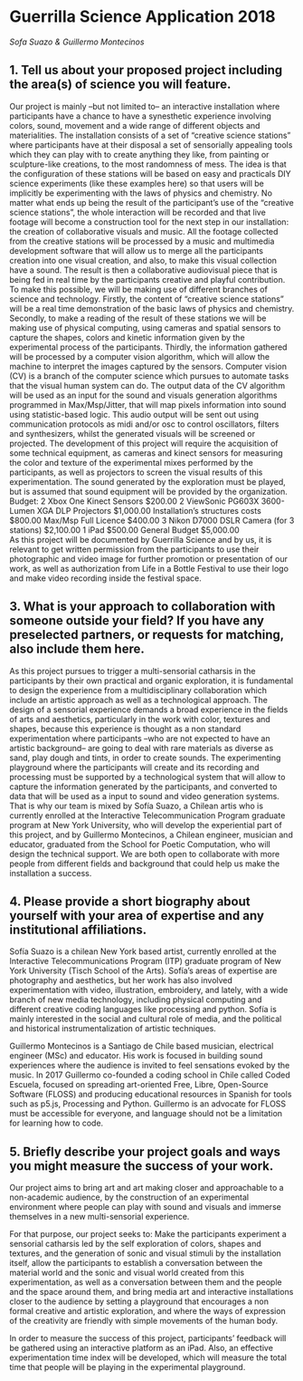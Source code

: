 # Guerrilla Science Application 2018
*Sofa Suazo & Guillermo Montecinos*

## 1. Tell us about your proposed project including the area(s) of science you will feature.

Our project is mainly –but not limited to– an interactive installation where participants have a chance to have a synesthetic experience involving colors, sound, movement and a wide range of different objects and materialities. The installation consists of a set of “creative science stations” where participants have at their disposal a set of sensorially appealing tools which they can play with to create anything they like, from painting or sculpture-like creations, to the most randomness of mess. The idea is that the configuration of these stations will be based on easy and practicals DIY science experiments (like these examples here) so that users will be implicitly be experimenting with the laws of physics and chemistry. No matter what ends up being the result of the participant’s use of the “creative science stations”, the whole interaction will be recorded and that live footage will become a construction tool for the next step in our installation: the creation of collaborative visuals and music. All the footage collected from the creative stations will be processed by a music and multimedia development software that will allow us to merge all the participants creation into one visual creation, and also, to make this visual collection have a sound. The result is then a collaborative audiovisual piece that is being fed in real time by the participants creative and playful contribution. 
To make this possible, we will be making use of different branches of science and technology. Firstly, the content of “creative science stations” will be  a real time demonstration of the basic laws of physics and chemistry.  Secondly, to make a reading of the result of these stations we will be making use of physical computing, using cameras and spatial sensors to capture the shapes, colors and kinetic information given by the experimental process of the participants. Thirdly, the information gathered will be processed by a computer vision algorithm, which will allow the machine to interpret the images captured by the sensors. Computer vision (CV) is a branch of the computer science which pursues to automate tasks that the visual human system can do. The output data of the CV algorithm will be used as an input for the sound and visuals generation algorithms programmed in Max/Msp/Jitter, that will map pixels information into sound using statistic-based logic. This audio output will be sent out using communication protocols as midi and/or osc to control oscillators, filters and synthesizers, whilst the generated visuals will be screened or projected.
The development of this project will require the acquisition of some technical equipment, as cameras and kinect sensors for measuring the color and texture of the experimental mixes performed by the participants, as well as projectors to screen the visual results of this experimentation. The sound generated by the exploration must be played, but is assumed that sound equipment will be provided by the organization.<br>
Budget:
2 Xbox One Kinect Sensors						$200.00
2 ViewSonic PG603X 3600-Lumen XGA DLP Projectors	$1,000.00
Installation’s structures costs						$800.00
Max/Msp Full Licence							$400.00
3 Nikon D7000 DSLR Camera	(for 3 stations)			$2,100.00
1 iPad										$500.00
General Budget								$5,000.00<br>
As this project will be documented by Guerrilla Science and by us, it is relevant to get written permission from the participants to use their photographic and video image for further promotion or presentation of our work, as well as authorization from Life in a Bottle Festival to use their logo and make video recording inside the festival space.

## 3. What is your approach to collaboration with someone outside your field? If you have any preselected partners, or requests for matching, also include them here. 
As this project pursues to trigger a multi-sensorial catharsis in the participants by their own practical and organic exploration, it is fundamental to design the experience from a multidisciplinary collaboration which include an artistic approach as well as a technological approach. The design of a sensorial experience demands a broad experience in the fields of arts and aesthetics, particularly in the work with color, textures and shapes, because this experience is thought as a non standard experimentation where participants –who are not expected to have an artistic background– are going to deal with rare materials as diverse as sand, play dough and tints, in order to create sounds. The experimenting playground where the participants will create and its recording and processing must be supported by a technological system that will allow to capture the information generated by the participants, and converted to data that will be used as a input to sound and video generation systems.
That is why our team is mixed by Sofía Suazo, a Chilean artis who is currently enrolled at the Interactive Telecommunication Program graduate program at New York University, who will develop the experiential part of this project, and by Guillermo Montecinos, a Chilean engineer, musician and educator, graduated from the School for Poetic Computation, who will design the technical support. We are both open to collaborate with more people from different fields and background that could help us make the installation a success. 


## 4. Please provide a short biography about yourself with your area of expertise and any institutional affiliations.
Sofía Suazo is a chilean New York based artist, currently enrolled at the Interactive Telecommunications Program (ITP) graduate program of New York University (Tisch School of the Arts). Sofía’s areas of expertise are photography and aesthetics, but her work has also involved experimentation with video, illustration, embroidery, and lately, with a wide branch of new media technology, including physical computing and different creative coding languages like processing and python. Sofía is mainly interested in the social and cultural role of media, and the political and historical instrumentalization of artistic techniques.  

Guillermo Montecinos is a Santiago de Chile based musician, electrical engineer (MSc) and educator. His work is focused in building sound experiences where the audience is invited to feel sensations evoked by the music. In 2017 Guillermo co-founded a coding school in Chile called Coded Escuela, focused on spreading art-oriented Free, Libre, Open-Source Software (FLOSS) and producing educational resources in Spanish for tools such as p5.js, Processing and Python. Guillermo is an advocate for FLOSS must be accessible for everyone, and language should not be a limitation for learning how to code.

## 5. Briefly describe your project goals and ways you might measure the success of your work.
Our project aims to bring art and art making closer and approachable to a non-academic audience, by the construction of an experimental environment where people can play with sound and visuals and immerse themselves in a new multi-sensorial experience. 

For that purpose, our project seeks to:
Make the participants experiment a sensorial catharsis led by the self exploration of colors, shapes and textures, and the generation of sonic and visual stimuli by the installation itself,
allow the participants to establish a conversation between the material world and the sonic and visual world created from this experimentation, as well as a conversation between them and the people and the space around them, and
bring media art and interactive installations closer to the audience by setting a playground that encourages a non formal creative and artistic exploration, and where the ways of expression of the creativity are friendly with simple movements of the human body.

In order to measure the success of this project, participants’ feedback will be gathered using an interactive platform as an iPad. Also, an effective experimentation time index will be developed, which will measure the total time that people will be playing in the experimental playground.


